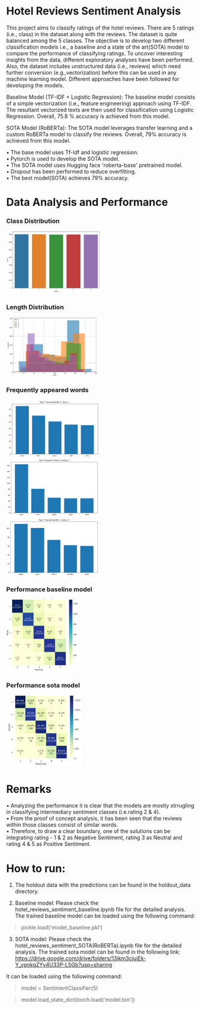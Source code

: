 # Hotel Reviews Sentiment Analysis
This project aims to classify ratings of the hotel reviews. There are 5 ratings (i.e., class) in the dataset along with the reviews. The dataset is quite balanced among the 5 classes. The objective is to develop two different classification models i.e., a baseline and a state of the art(SOTA) model to compare the performance of classifying ratings. To uncover interesting insights from the data, different exploratory analyses have been performed. Also, the dataset includes unstructured data (i.e., reviews) which need further conversion (e.g.,vectorization) before this can be used in any machine learning model. Different approaches have been followed for developing the models.

Baseline Model (TF-IDF + Logistic Regression): The baseline model consists of a simple vectorization (i.e., feature engineering) approach using TF-IDF. The resultant vectorized texts are then used for classification using Logistic Regression. Overall, 75.8 % accuracy is achieved from this model.   

SOTA Model (RoBERTa): The SOTA model leverages transfer learning and a custom RoBERTa model to classify the reviews. Overall, 79% accuracy is achieved from this model.

• The base model uses Tf-Idf and logistic regression.<br/>
• Pytorch is used to develop the SOTA model.<br/>
• The SOTA model uses Hugging face 'roberta-base' pretrained model.<br/>
• Dropout has been performed to reduce overfitting.<br/>
• The best model(SOTA) achieves 79% accuracy.<br/>

# Data Analysis and Performance
### Class Distribution
<img src="images/class_distribution.PNG" width="50%">

### Length Distribution
<img src="images/length_distribution.PNG" width="50%">

### Frequently appeared words
<img src="images/rating1_words.PNG" width="50%">

<img src="images/rating3_words.PNG" width="50%">

<img src="images/rating5_words.PNG" width="50%">

### Performance baseline model
<img src="images/performance_lr.PNG" width="38%">

### Performance sota model
<img src="images/performance_sota.PNG" width="40%">

# Remarks
• Analyzing the performance it is clear that the models are mostly strrugling in classifying intermediary sentiment classes (i.e.rating 2 & 4). <br/>
• From the proof of concept analysis, it has been seen that the reviews within those classes consist of similar words. <br/>
• Therefore, to draw a clear boundary, one of the solutions can be integrating rating - 1 & 2 as Negative Sentiment, rating 3 as Neutral and rating 4 & 5 as Positive Sentiment. <br/>

# How to run:

1) The holdout data with the predictions can be found in the holdout_data directory.

2) Baseline model: Please check the hotel_reviews_sentiment_baseline.ipynb file for the detailed analysis. The trained baseline model can be loaded using the following command:

> pickle.load('model_baseline.pkl')

3) SOTA model: Please check the hotel_reviews_sentiment_SOTA(RoBERTa).ipynb file for the detailed analysis. The trained sota model can be found in the following link:
https://drive.google.com/drive/folders/13jkm3cjuiEk-Y_vpnkgZYy4U33P-L5Gb?usp=sharing

It can be loaded using the following command:
> model = SentimentClassifier(5)

> model.load_state_dict(torch.load('model.bin'))
